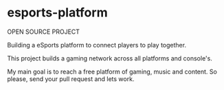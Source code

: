 # esports-platform
OPEN SOURCE PROJECT

Building a eSports platform to connect players to play together.

This project builds a gaming network across all platforms and console's.

My main goal is to reach a free platform of gaming, music and content. So please, send your pull request and lets work.
